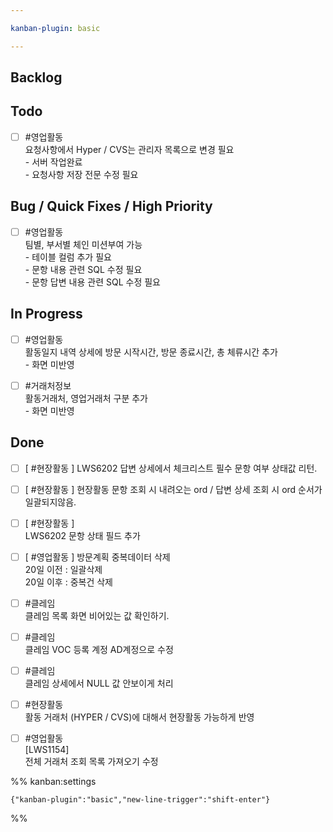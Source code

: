 ```yaml
---

kanban-plugin: basic

---
```


## Backlog



## Todo

- [ ] #영업활동 <br>요청사항에서 Hyper / CVS는 관리자 목록으로 변경 필요<br>- 서버 작업완료<br>- 요청사항 저장 전문 수정 필요


## Bug / Quick Fixes / High Priority

- [ ] #영업활동<br>팀별, 부서별 체인 미션부여 가능<br>- 테이블 컬럼 추가 필요<br>- 문항 내용 관련 SQL 수정 필요<br>- 문항 답변 내용 관련 SQL 수정 필요


## In Progress

- [ ] #영업활동 <br>활동일지 내역 상세에 방문 시작시간, 방문 종료시간, 총 체류시간 추가<br>- 화면 미반영
- [ ] #거래처정보 <br>활동거래처, 영업거래처 구분 추가<br>- 화면 미반영


## Done

- [ ] [ #현장활동 ] LWS6202 답변 상세에서 체크리스트 필수 문항 여부 상태값 리턴.
- [ ] [ #현장활동 ] 현장활동 문항 조회 시 내려오는 ord  / 답변 상세 조회 시 ord 순서가 일괄되지않음.
- [ ] [ #현장활동 ]<br>LWS6202 문항 상태 필드 추가
- [ ] [ #영업활동 ] 방문계획 중복데이터 삭제<br>20일 이전 : 일괄삭제<br>20일 이후 : 중복건 삭제
- [ ] #클레임<br>클레임 목록 화면 비어있는 값 확인하기.
- [ ] #클레임<br>클레임 VOC 등록 계정 AD계정으로 수정
- [ ] #클레임 <br>클레임 상세에서 NULL 값 안보이게 처리
- [ ] #현장활동<br>활동 거래처 (HYPER / CVS)에 대해서 현장활동 가능하게 반영
- [ ] #영업활동 <br>[LWS1154]<br>전체 거래처 조회 목록 가져오기 수정




%% kanban:settings
```
{"kanban-plugin":"basic","new-line-trigger":"shift-enter"}
```
%%